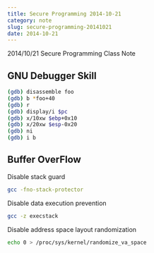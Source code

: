 ```yaml
---
title: Secure Programming 2014-10-21
category: note
slug: secure-programming-20141021
date: 2014-10-21
---
```

2014/10/21 Secure Programming Class Note

## GNU Debugger Skill

```bash
(gdb) disassemble foo
(gdb) b *foo+40
(gdb) r
(gdb) display/i $pc
(gdb) x/10xw $ebp+0x10
(gdb) x/20xw $esp-0x20
(gdb) ni
(gdb) i b
```

## Buffer OverFlow

Disable stack guard

```bash
gcc -fno-stack-protector
```

Disable data execution prevention

```bash
gcc -z execstack
```

Disable address space layout randomization

```bash
echo 0 > /proc/sys/kernel/randomize_va_space
```

